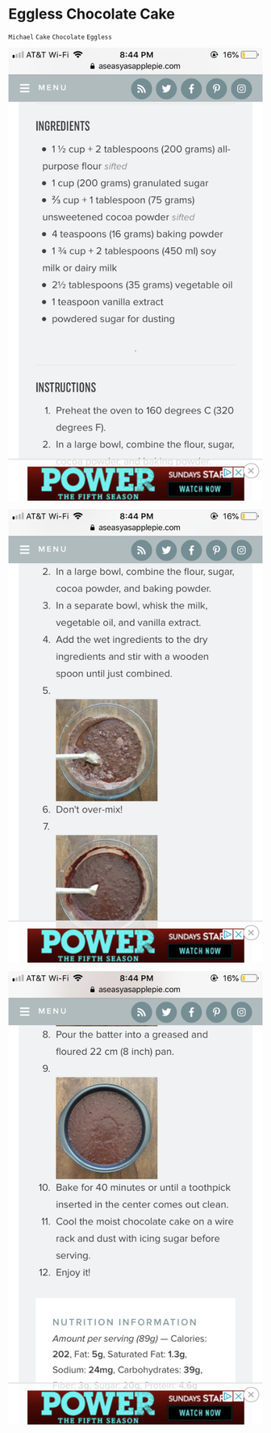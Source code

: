 # Eggless Chocolate Cake

`Michael` `Cake` `Chocolate` `Eggless`

![IMG_3192.PNG](image/IMG_3192.PNG)

![IMG_3193.PNG](image/IMG_3193.PNG)

![IMG_3194.PNG](image/IMG_3194.PNG)
